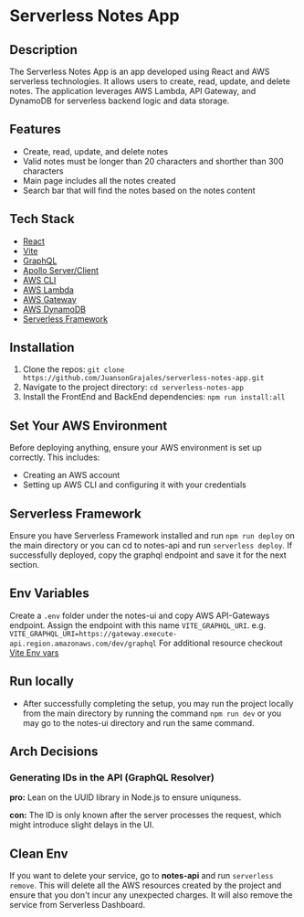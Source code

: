 # Serverless Notes App

## Description
The Serverless Notes App is an app developed using React and AWS serverless technologies. It allows users to create, read, update, and delete notes. The application leverages AWS Lambda, API Gateway, and DynamoDB for serverless backend logic and data storage.

## Features

- Create, read, update, and delete notes
- Valid notes must be longer than 20 characters and shorther than 300 characters
- Main page includes all the notes created
- Search bar that will find the notes based on the notes content

## Tech Stack

- [React](https://react.dev/)
- [Vite](https://vitejs.dev/guide/why.html)
- [GraphQL](https://graphql.org/)
- [Apollo Server/Client](https://www.apollographql.com/docs/)
- [AWS CLI](https://aws.amazon.com/cli/)
- [AWS Lambda](https://aws.amazon.com/lambda/)
- [AWS Gateway](https://aws.amazon.com/api-gateway/)
- [AWS DynamoDB](https://aws.amazon.com/dynamodb/)
- [Serverless Framework](https://www.serverless.com/)


## Installation

1. Clone the repos: `git clone https://github.com/JuansonGrajales/serverless-notes-app.git`
2. Navigate to the project directory: `cd serverless-notes-app`
3. Install the FrontEnd and BackEnd dependencies: `npm run install:all`

## Set Your AWS Environment

Before deploying anything, ensure your AWS environment is set up correctly. This includes:
- Creating an AWS account
- Setting up AWS CLI and configuring it with your credentials

## Serverless Framework
Ensure you have Serverless Framework installed and run `npm run deploy` on the main directory or you can cd to notes-api and run `serverless deploy`. If successfully deployed, copy the graphql endpoint and save it for the next section.

## Env Variables
Create a `.env` folder under the notes-ui and copy AWS API-Gateways endpoint. Assign the endpoint with this name `VITE_GRAPHQL_URI`.
e.g. `VITE_GRAPHQL_URI=https://gateway.execute-api.region.amazonaws.com/dev/graphql` 
For additional resource checkout [Vite Env vars](https://vitejs.dev/guide/env-and-mode)

## Run locally
- After successfully completing the setup, you may run the project locally from the main directory by running the command `npm run dev` or you may go to the notes-ui directory and run the same command.

## Arch Decisions
### Generating IDs in the API (GraphQL Resolver) 
**pro:** Lean on the UUID library in Node.js to ensure uniquness.

**con:** The ID is only known after the server processes the request, which might introduce slight delays in the UI.

## Clean Env
If you want to delete your service, go to **notes-api** and run `serverless remove`. This will delete all the AWS resources created by the project and ensure that you don't incur any unexpected charges. It will also remove the service from Serverless Dashboard.



